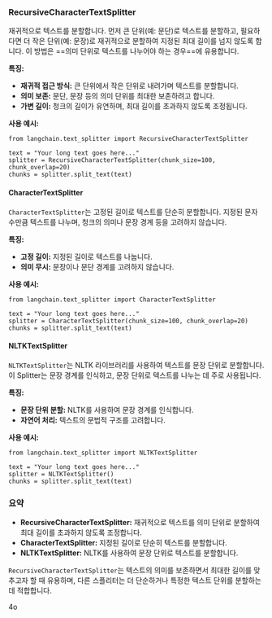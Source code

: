 ### RecursiveCharacterTextSplitter

 재귀적으로 텍스트를 분할합니다. 
 먼저 큰 단위(예: 문단)로 텍스트를 분할하고, 필요하다면 더 작은 단위(예: 문장)로 재귀적으로 분할하여 지정된 최대 길이를 넘지 않도록 합니다. 
 이 방법은 ==의미 단위로 텍스트를 나누어야 하는 경우==에 유용합니다.

**특징:**

- **재귀적 접근 방식:** 큰 단위에서 작은 단위로 내려가며 텍스트를 분할합니다.
- **의미 보존:** 문단, 문장 등의 의미 단위를 최대한 보존하려고 합니다.
- **가변 길이:** 청크의 길이가 유연하며, 최대 길이를 초과하지 않도록 조정됩니다.

**사용 예시:**
```
from langchain.text_splitter import RecursiveCharacterTextSplitter

text = "Your long text goes here..."
splitter = RecursiveCharacterTextSplitter(chunk_size=100, chunk_overlap=20)
chunks = splitter.split_text(text)

```


#### CharacterTextSplitter

`CharacterTextSplitter`는 고정된 길이로 텍스트를 단순히 분할합니다. 지정된 문자 수만큼 텍스트를 나누며, 청크의 의미나 문장 경계 등을 고려하지 않습니다.

**특징:**

- **고정 길이:** 지정된 길이로 텍스트를 나눕니다.
- **의미 무시:** 문장이나 문단 경계를 고려하지 않습니다.

**사용 예시:**
```
from langchain.text_splitter import CharacterTextSplitter

text = "Your long text goes here..."
splitter = CharacterTextSplitter(chunk_size=100, chunk_overlap=20)
chunks = splitter.split_text(text)

```

#### NLTKTextSplitter

`NLTKTextSplitter`는 NLTK 라이브러리를 사용하여 텍스트를 문장 단위로 분할합니다. 이 Splitter는 문장 경계를 인식하고, 문장 단위로 텍스트를 나누는 데 주로 사용됩니다.

**특징:**

- **문장 단위 분할:** NLTK를 사용하여 문장 경계를 인식합니다.
- **자연어 처리:** 텍스트의 문법적 구조를 고려합니다.

**사용 예시:**
```
from langchain.text_splitter import NLTKTextSplitter

text = "Your long text goes here..."
splitter = NLTKTextSplitter()
chunks = splitter.split_text(text)
```
### 요약

- **RecursiveCharacterTextSplitter:** 재귀적으로 텍스트를 의미 단위로 분할하여 최대 길이를 초과하지 않도록 조정합니다.
- **CharacterTextSplitter:** 지정된 길이로 단순히 텍스트를 분할합니다.
- **NLTKTextSplitter:** NLTK를 사용하여 문장 단위로 텍스트를 분할합니다.

`RecursiveCharacterTextSplitter`는 텍스트의 의미를 보존하면서 최대한 길이를 맞추고자 할 때 유용하며, 다른 스플리터는 더 단순하거나 특정한 텍스트 단위를 분할하는 데 적합합니다.

4o